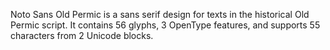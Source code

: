 Noto Sans Old Permic is a sans serif design for texts in the historical Old Permic script. It contains 56 glyphs, 3 OpenType features, and supports 55 characters from 2 Unicode blocks.